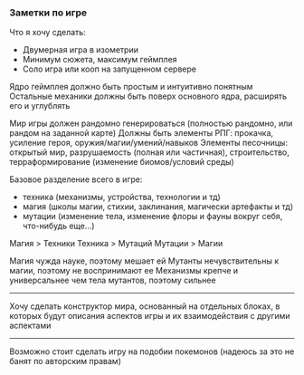 ### Заметки по игре

Что я хочу сделать:
- Двумерная игра в изометрии
- Минимум сюжета, максимум геймплея
- Соло игра или кооп на запущенном сервере

Ядро геймплея должно быть простым и интуитивно понятным
Остальные механики должны быть поверх основного ядра, расширять его и углублять

Мир игры должен рандомно генерироваться (полностью рандомно, или рандом на заданной карте)
Должны быть элементы РПГ: прокачка, усиление героя, оружия/магии/умений/навыков
Элементы песочницы: открытый мир, разрушаемость (полная или частичная), строительство, терраформирование (изменение биомов/условий среды)

Базовое разделение всего в игре:
* техника (механизмы, устройства, технологии и тд)
* магия (школы магии, стихии, заклинания, магически артефакты и тд)
* мутации (изменение тела, изменение флоры и фауны вокруг себя, что-нибудь еще...)

Магия > Техники
Техника > Мутаций
Мутации > Магии

Магия чужда науке, поэтому мешает ей
Мутанты нечувствительны к магии, поэтому не воспринимают ее
Механизмы крепче и универсальнее чем тела мутантов, поэтому сильнее

---

Хочу сделать конструктор мира, основанный на отдельных блоках, в которых будут описания аспектов игры и их взаимодействия с другими аспектами

---

Возможно стоит сделать игру на подобии покемонов (надеюсь за это не банят по авторским правам)
